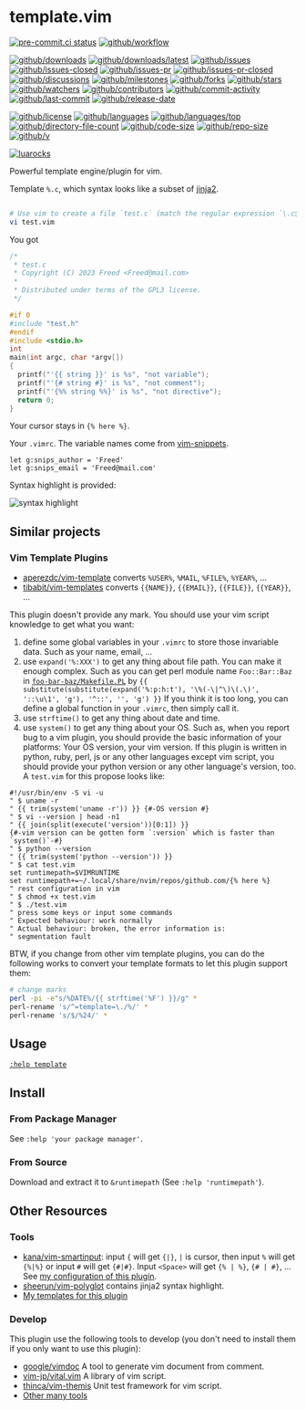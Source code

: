 # template.vim

[![pre-commit.ci status](https://results.pre-commit.ci/badge/github/Freed-Wu/template.vim/main.svg)](https://results.pre-commit.ci/latest/github/Freed-Wu/template.vim/main)
[![github/workflow](https://github.com/Freed-Wu/template.vim/actions/workflows/main.yml/badge.svg)](https://github.com/Freed-Wu/template.vim/actions)

[![github/downloads](https://shields.io/github/downloads/Freed-Wu/template.vim/total)](https://github.com/Freed-Wu/template.vim/releases)
[![github/downloads/latest](https://shields.io/github/downloads/Freed-Wu/template.vim/latest/total)](https://github.com/Freed-Wu/template.vim/releases/latest)
[![github/issues](https://shields.io/github/issues/Freed-Wu/template.vim)](https://github.com/Freed-Wu/template.vim/issues)
[![github/issues-closed](https://shields.io/github/issues-closed/Freed-Wu/template.vim)](https://github.com/Freed-Wu/template.vim/issues?q=is%3Aissue+is%3Aclosed)
[![github/issues-pr](https://shields.io/github/issues-pr/Freed-Wu/template.vim)](https://github.com/Freed-Wu/template.vim/pulls)
[![github/issues-pr-closed](https://shields.io/github/issues-pr-closed/Freed-Wu/template.vim)](https://github.com/Freed-Wu/template.vim/pulls?q=is%3Apr+is%3Aclosed)
[![github/discussions](https://shields.io/github/discussions/Freed-Wu/template.vim)](https://github.com/Freed-Wu/template.vim/discussions)
[![github/milestones](https://shields.io/github/milestones/all/Freed-Wu/template.vim)](https://github.com/Freed-Wu/template.vim/milestones)
[![github/forks](https://shields.io/github/forks/Freed-Wu/template.vim)](https://github.com/Freed-Wu/template.vim/network/members)
[![github/stars](https://shields.io/github/stars/Freed-Wu/template.vim)](https://github.com/Freed-Wu/template.vim/stargazers)
[![github/watchers](https://shields.io/github/watchers/Freed-Wu/template.vim)](https://github.com/Freed-Wu/template.vim/watchers)
[![github/contributors](https://shields.io/github/contributors/Freed-Wu/template.vim)](https://github.com/Freed-Wu/template.vim/graphs/contributors)
[![github/commit-activity](https://shields.io/github/commit-activity/w/Freed-Wu/template.vim)](https://github.com/Freed-Wu/template.vim/graphs/commit-activity)
[![github/last-commit](https://shields.io/github/last-commit/Freed-Wu/template.vim)](https://github.com/Freed-Wu/template.vim/commits)
[![github/release-date](https://shields.io/github/release-date/Freed-Wu/template.vim)](https://github.com/Freed-Wu/template.vim/releases/latest)

[![github/license](https://shields.io/github/license/Freed-Wu/template.vim)](https://github.com/Freed-Wu/template.vim/blob/main/LICENSE)
[![github/languages](https://shields.io/github/languages/count/Freed-Wu/template.vim)](https://github.com/Freed-Wu/template.vim)
[![github/languages/top](https://shields.io/github/languages/top/Freed-Wu/template.vim)](https://github.com/Freed-Wu/template.vim)
[![github/directory-file-count](https://shields.io/github/directory-file-count/Freed-Wu/template.vim)](https://github.com/Freed-Wu/template.vim)
[![github/code-size](https://shields.io/github/languages/code-size/Freed-Wu/template.vim)](https://github.com/Freed-Wu/template.vim)
[![github/repo-size](https://shields.io/github/repo-size/Freed-Wu/template.vim)](https://github.com/Freed-Wu/template.vim)
[![github/v](https://shields.io/github/v/release/Freed-Wu/template.vim)](https://github.com/Freed-Wu/template.vim)

[![luarocks](https://img.shields.io/luarocks/v/Freed-Wu/template.vim)](https://luarocks.org/modules/Freed-Wu/template.vim)

Powerful template engine/plugin for vim.

Template `%.c`, which syntax looks like a subset of
[jinja2](https://github.com/pallets/jinja/).

```jinja2
```

```bash
# Use vim to create a file `test.c` (match the regular expression `\.c$`)
vi test.vim
```

You got

```c
/*
 * test.c
 * Copyright (C) 2023 Freed <Freed@mail.com>
 *
 * Distributed under terms of the GPL3 license.
 */

#if 0
#include "test.h"
#endif
#include <stdio.h>
int
main(int argc, char *argv[])
{
  printf("'{{ string }}' is %s", "not variable");
  printf("'{# string #}' is %s", "not comment");
  printf("'{%% string %%}' is %s", "not directive");
  return 0;
}
```

Your cursor stays in `{% here %}`.

Your `.vimrc`. The variable names come from
[vim-snippets](https://github.com/honza/vim-snippets/blob/master/plugin/vimsnippets.vim).

```vim
let g:snips_author = 'Freed'
let g:snips_email = 'Freed@mail.com'
```

Syntax highlight is provided:

![syntax highlight](https://github.com/Freed-Wu/template.vim/assets/32936898/dc49ec2e-776a-4ccc-9329-d6b1bee7916f)

## Similar projects

### Vim Template Plugins

- [aperezdc/vim-template](https://github.com/aperezdc/vim-template) converts
  `%USER%`, `%MAIL`, `%FILE%`, `%YEAR%`, ...
- [tibabit/vim-templates](https://github.com/tibabit/vim-templates) converts
  `{{NAME}}`, `{{EMAIL}}`, `{{FILE}}`, `{{YEAR}}`, ...

This plugin doesn't provide any mark. You should use your vim script knowledge
to get what you want:

<!-- markdownlint-disable MD013 -->

1. define some global variables in your `.vimrc` to store those invariable
   data. Such as your name, email, ...
2. use `expand('%:XXX')` to get any thing about file path. You can make it
   enough complex. Such as you can get perl module name `Foo::Bar::Baz` in
   [`foo-bar-baz/Makefile.PL`](https://metacpan.org/pod/ExtUtils::MakeMaker) by
   `{{ substitute(substitute(expand('%:p:h:t'), '\%(-\|^\)\(.\)', '::\u\1', 'g'), '^::', '', 'g') }}`
   If you think it is too long, you can define a global function in your
   `.vimrc`, then simply call it.
3. use `strftime()` to get any thing about date and time.
4. use `system()` to get any thing about your OS. Such as, when you report bug
   to a vim plugin, you should provide the basic information of your platforms:
   Your OS version, your vim version. If this plugin is written in python,
   ruby, perl, js or any other languages except vim script, you should provide
   your python version or any other language's version, too. A `test.vim` for
   this propose looks like:

```vim
#!/usr/bin/env -S vi -u
" $ uname -r
" {{ trim(system('uname -r')) }} {#-OS version #}
" $ vi --version | head -n1
" {{ join(split(execute('version'))[0:1]) }}
{#-vim version can be gotten form `:version` which is faster than `system()`-#}
" $ python --version
" {{ trim(system('python --version')) }}
" $ cat test.vim
set runtimepath=$VIMRUNTIME
set runtimepath+=~/.local/share/nvim/repos/github.com/{% here %}
" rest configuration in vim
" $ chmod +x test.vim
" $ ./test.vim
" press some keys or input some commands
" Expected behaviour: work normally
" Actual behaviour: broken, the error information is:
" segmentation fault
```

BTW, if you change from other vim template plugins, you can do the following
works to convert your template formats to let this plugin support them:

```sh
# change marks
perl -pi -e"s/%DATE%/{{ strftime('%F') }}/g" *
perl-rename 's/^=template=\./%/' *
perl-rename 's/$/%24/' *
```

## Usage

[`:help template`](doc/template.txt)

## Install

### From Package Manager

See `:help 'your package manager'`.

### From Source

Download and extract it to `&runtimepath` (See `:help 'runtimepath'`).

## Other Resources

### Tools

- [kana/vim-smartinput](https://github.com/kana/vim-smartinput/): input `{`
  will get `{|}`, `|` is cursor, then input `%` will get `{%|%}` or input `#`
  will get `{#|#}`. Input `<Space>` will get `{% | %}`, `{# | #}`, ... See
  [my configuration of this
  plugin](https://github.com/Freed-Wu/my-dotfiles/blob/main/.config/nvim/autoload/init/smartinput.vim).
- [sheerun/vim-polyglot](https://github.com/sheerun/vim-polyglot) contains jinja2
  syntax highlight.
- [My templates for this plugin](https://github.com/Freed-Wu/my-dotfiles/tree/main/.config/nvim/templates)

### Develop

This plugin use the following tools to develop (you don't need to install
them if you only want to use this plugin):

- [google/vimdoc](https://github.com/google/vimdoc) A tool to generate vim
  document from comment.
- [vim-jp/vital.vim](https://github.com/vim-jp/vital.vim) A library of vim
  script.
- [thinca/vim-themis](https://github.com/thinca/vim-themis) Unit test framework
  for vim script.
- [Other many tools](https://github.com/Freed-Wu/template.vim/tree/master/.pre-commit-config.yaml)
